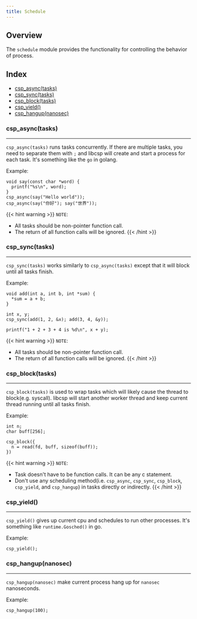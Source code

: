 ```yaml
---
title: Schedule
---
```


## Overview

The `schedule` module provides the functionality for controlling the behavior of
process.

## Index

- [csp_async(tasks)](#csp_asynctasks)
- [csp_sync(tasks)](#csp_synctasks)
- [csp_block(tasks)](#csp_blocktasks)
- [csp_yield()](#csp_yield)
- [csp_hangup(nanosec)](#csp_hangupnanosec)

### **csp_async(tasks)**
---

`csp_async(tasks)` runs tasks concurrently. If there are multiple tasks, you
need to separate them with `;` and libcsp will create and start a process for
each task. It's something like the `go` in golang.

Example:

```shell
void say(const char *word) {
  printf("%s\n", word);
}
csp_async(say("Hello world"));
csp_async(say("你好"); say("世界"));
```

{{< hint warning >}}
`NOTE`:
- All tasks should be non-pointer function call.
- The return of all function calls will be ignored.
{{< /hint >}}

### **csp_sync(tasks)**
---

`csp_sync(tasks)` works similarly to `csp_async(tasks)` except that it will block
until all tasks finish.

Example:

```shell
void add(int a, int b, int *sum) {
  *sum = a + b;
}

int x, y;
csp_sync(add(1, 2, &x); add(3, 4, &y));

printf("1 + 2 + 3 + 4 is %d\n", x + y);
```

{{< hint warning >}}
`NOTE`:
- All tasks should be non-pointer function call.
- The return of all function calls will be ignored.
{{< /hint >}}

### **csp_block(tasks)**
---

`csp_block(tasks)` is used to wrap tasks which will likely cause the thread to
block(e.g. syscall). libcsp will start another worker thread and keep current
thread running until all tasks finish.

Example:

```shell
int n;
char buff[256];

csp_block({
  n = read(fd, buff, sizeof(buff));
})
```

{{< hint warning >}}
`NOTE`:
- Task doesn't have to be function calls. It can be any c statement.
- Don't use any scheduling method(i.e. `csp_async`, `csp_sync`, `csp_block`, `csp_yield`,
  and `csp_hangup`) in tasks directly or indirectly.
{{< /hint >}}

### **csp_yield()**
---

`csp_yield()` gives up current cpu and schedules to run other processes. It's
something like `runtime.Gosched()` in go.

Example:

```shell
csp_yield();
```

### **csp_hangup(nanosec)**
---

`csp_hangup(nanosec)` make current process hang up for `nanosec` nanoseconds.

Example:

```shell
csp_hangup(100);
```
